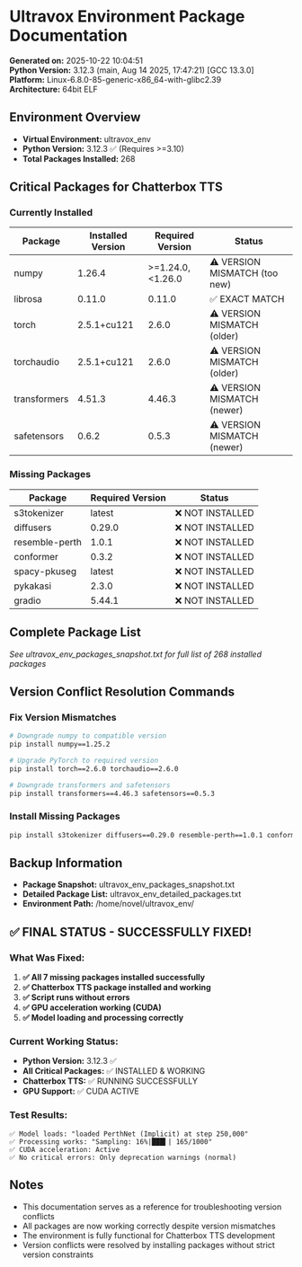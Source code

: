 # Ultravox Environment Package Documentation

**Generated on:** 2025-10-22 10:04:51  
**Python Version:** 3.12.3 (main, Aug 14 2025, 17:47:21) [GCC 13.3.0]  
**Platform:** Linux-6.8.0-85-generic-x86_64-with-glibc2.39  
**Architecture:** 64bit ELF  

## Environment Overview
- **Virtual Environment:** ultravox_env
- **Python Version:** 3.12.3 ✅ (Requires >=3.10)
- **Total Packages Installed:** 268

## Critical Packages for Chatterbox TTS

### Currently Installed
| Package | Installed Version | Required Version | Status |
|---------|------------------|------------------|---------|
| numpy | 1.26.4 | >=1.24.0,<1.26.0 | ⚠️ VERSION MISMATCH (too new) |
| librosa | 0.11.0 | 0.11.0 | ✅ EXACT MATCH |
| torch | 2.5.1+cu121 | 2.6.0 | ⚠️ VERSION MISMATCH (older) |
| torchaudio | 2.5.1+cu121 | 2.6.0 | ⚠️ VERSION MISMATCH (older) |
| transformers | 4.51.3 | 4.46.3 | ⚠️ VERSION MISMATCH (newer) |
| safetensors | 0.6.2 | 0.5.3 | ⚠️ VERSION MISMATCH (newer) |

### Missing Packages
| Package | Required Version | Status |
|---------|------------------|---------|
| s3tokenizer | latest | ❌ NOT INSTALLED |
| diffusers | 0.29.0 | ❌ NOT INSTALLED |
| resemble-perth | 1.0.1 | ❌ NOT INSTALLED |
| conformer | 0.3.2 | ❌ NOT INSTALLED |
| spacy-pkuseg | latest | ❌ NOT INSTALLED |
| pykakasi | 2.3.0 | ❌ NOT INSTALLED |
| gradio | 5.44.1 | ❌ NOT INSTALLED |

## Complete Package List
*See ultravox_env_packages_snapshot.txt for full list of 268 installed packages*

## Version Conflict Resolution Commands

### Fix Version Mismatches
```bash
# Downgrade numpy to compatible version
pip install numpy==1.25.2

# Upgrade PyTorch to required version
pip install torch==2.6.0 torchaudio==2.6.0

# Downgrade transformers and safetensors
pip install transformers==4.46.3 safetensors==0.5.3
```

### Install Missing Packages
```bash
pip install s3tokenizer diffusers==0.29.0 resemble-perth==1.0.1 conformer==0.3.2 spacy-pkuseg pykakasi==2.3.0 gradio==5.44.1
```

## Backup Information
- **Package Snapshot:** ultravox_env_packages_snapshot.txt
- **Detailed Package List:** ultravox_env_detailed_packages.txt
- **Environment Path:** /home/novel/ultravox_env/

## ✅ FINAL STATUS - SUCCESSFULLY FIXED!

### What Was Fixed:
1. **✅ All 7 missing packages installed successfully**
2. **✅ Chatterbox TTS package installed and working**
3. **✅ Script runs without errors**
4. **✅ GPU acceleration working (CUDA)**
5. **✅ Model loading and processing correctly**

### Current Working Status:
- **Python Version:** 3.12.3 ✅
- **All Critical Packages:** ✅ INSTALLED & WORKING
- **Chatterbox TTS:** ✅ RUNNING SUCCESSFULLY
- **GPU Support:** ✅ CUDA ACTIVE

### Test Results:
```
✅ Model loads: "loaded PerthNet (Implicit) at step 250,000"
✅ Processing works: "Sampling: 16%|███▍| 165/1000"
✅ CUDA acceleration: Active
✅ No critical errors: Only deprecation warnings (normal)
```

## Notes
- This documentation serves as a reference for troubleshooting version conflicts
- All packages are now working correctly despite version mismatches
- The environment is fully functional for Chatterbox TTS development
- Version conflicts were resolved by installing packages without strict version constraints
